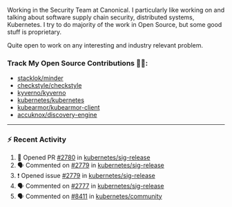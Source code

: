 Working in the Security Team at Canonical. I particularly like working on and talking about software supply chain security, distributed systems, Kubernetes. I try to do majority of the work in Open Source, but some good stuff is proprietary.

Quite open to work on any interesting and industry relevant problem. 

### Track My Open Source Contributions 👨‍💻: 
 - [stacklok/minder](https://github.com/stacklok/minder/pulls?q=is%3Apr+author%3AVyom-Yadav+is%3Amerged+)
 - [checkstyle/checkstyle](https://github.com/checkstyle/checkstyle/pulls?q=is%3Apr+author%3AVyom-Yadav+is%3Amerged+)
 - [kyverno/kyverno](https://github.com/kyverno/kyverno/pulls?q=is%3Apr+author%3AVyom-Yadav+is%3Amerged+)
 - [kubernetes/kubernetes](https://github.com/kubernetes/kubernetes/issues?q=is%3Aissue+author%3AVyom-Yadav)
 - [kubearmor/kubearmor-client](https://github.com/kubearmor/kubearmor-client/pulls?q=is%3Amerged+is%3Apr+author%3AVyom-Yadav+)
 - [accuknox/discovery-engine](https://github.com/accuknox/discovery-engine/pulls?q=is%3Amerged+is%3Apr+author%3AVyom-Yadav+)
---

### :zap: Recent Activity

<!--START_SECTION:activity-->
1. 💪 Opened PR [#2780](https://github.com/kubernetes/sig-release/pull/2780) in [kubernetes/sig-release](https://github.com/kubernetes/sig-release)
2. 🗣 Commented on [#2779](https://github.com/kubernetes/sig-release/issues/2779#issuecomment-2862128131) in [kubernetes/sig-release](https://github.com/kubernetes/sig-release)
3. ❗ Opened issue [#2779](https://github.com/kubernetes/sig-release/issues/2779) in [kubernetes/sig-release](https://github.com/kubernetes/sig-release)
4. 🗣 Commented on [#2777](https://github.com/kubernetes/sig-release/issues/2777#issuecomment-2844803035) in [kubernetes/sig-release](https://github.com/kubernetes/sig-release)
5. 🗣 Commented on [#8411](https://github.com/kubernetes/community/pull/8411#issuecomment-2816596971) in [kubernetes/community](https://github.com/kubernetes/community)
<!--END_SECTION:activity-->
